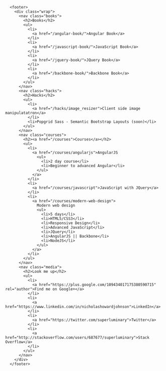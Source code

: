 
      <footer>
        <div class="wrap">
          <nav class="books">
            <h2>Books</h2>
            <ul>
              <li>
                <a href="/angular-book/">Angular Book</a>
              </li>
              <li>
                <a href="/javascript-book/">JavaScript Book</a>
              </li>
              <li>
                <a href="/jquery-book/">JQuery Book</a>
              </li>
              <li>
                <a href="/backbone-book/">Backbone Book</a>
              </li>
            </ul>
          </nav>
          <nav class="hacks">
            <h2>Hacks</h2>
            <ul>
              <li>
                <a href="/hacks/image_resizer">Client side image manipulatatron</a>
              </li>
              <li>Popgrid Sass - Semantic Bootstrap Layouts (soon)</li>
            </ul>
          </nav>
          <nav class="courses">
            <h2><a href="/courses">Courses</a></h2>
            <ul>
              <li>
                <a href="/courses/angularjs">AngularJS
                  <ul>
                    <li>2 day course</li>
                    <li>Beginner to advanced Angular</li>
                  </ul>
                </a>
              </li>
              <li>
                <a href="/courses/javascript">JavaScript with JQuery</a>
              </li>
              <li>
                <a href="/courses/modern-web-design">
                  Modern web design
                  <ul>
                    <li>5 days</li>
                    <li>HTML5/CSS3</li>
                    <li>Responsive Design</li>
                    <li>Advanced JavaScript</li>
                    <li>JQuery</li>
                    <li>AngularJS || Backbone</li>
                    <li>NodeJS</li>
                  </ul>
                </a>
              </li>
            </ul>
          </nav>
          <nav class="media">
            <h2>Look me up</h2>
            <ul>
              <li>
                <a href="https://plus.google.com/109434017175380590715" rel="author">Find me on Google+</a>
              </li>
              <li>
                <a href="https://www.linkedin.com/in/nicholashowardjohnson">LinkedIn</a>
              </li>
              <li>
                <a href="https://twitter.com/superluminary">Twitter</a>
              </li>
              <li>
                <a href="http://stackoverflow.com/users/687677/superluminary">Stack Overflow</a>
              </li>
            </ul>
          </nav>
        </div>
      </footer>
  
